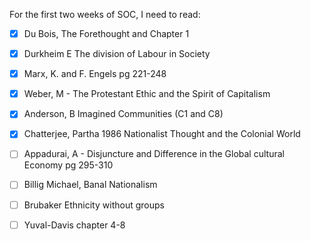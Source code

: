 For the first two weeks of SOC, I need to read:
- [x] Du Bois, The Forethought and Chapter 1
- [x] Durkheim E The division of Labour in Society
- [x] Marx, K. and F. Engels pg 221-248
- [x] Weber, M - The Protestant Ethic and the Spirit of Capitalism
- [x] Anderson, B Imagined Communities (C1 and C8)
- [x] Chatterjee, Partha 1986 Nationalist Thought and the Colonial World
- [ ] Appadurai, A - Disjuncture and Difference in the Global cultural Economy pg 295-310
- [ ] Billig Michael, Banal Nationalism
- [ ] Brubaker Ethnicity without groups
- [ ] Yuval-Davis chapter 4-8

